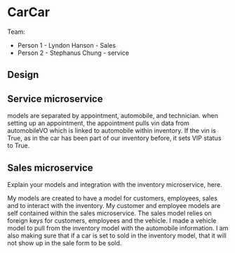 # CarCar

Team:

* Person 1 - Lyndon Hanson - Sales
* Person 2 - Stephanus Chung - service

## Design

## Service microservice

models are separated by appointment, automobile, and technician.
when setting up an appointment, the appointment pulls vin data from automobileVO which is linked to automobile within inventory.  If the vin is True, as in the car has been part of our inventory before, it sets VIP status to True.

## Sales microservice

Explain your models and integration with the inventory
microservice, here.

My models are created to have a model for customers, employees, sales and to interact with the inventory.  My customer and employee models are self contained within the sales microservice.  The sales model relies on foreign keys for customers, employees and the vehicle.  I made a vehicle model to pull from the inventory model with the automobile information.  I am also making sure that if a car is set to sold in the inventory model, that it will not show up in the sale form to be sold.  
